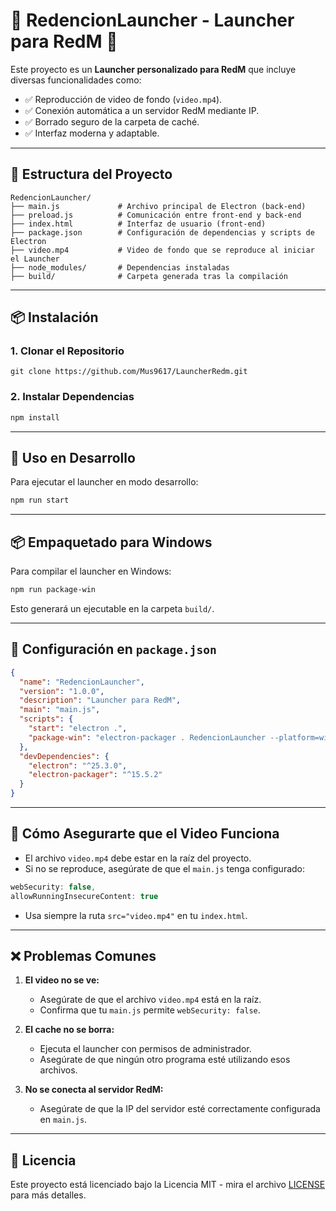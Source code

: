 
# 🌟 RedencionLauncher - Launcher para RedM 🌟

Este proyecto es un **Launcher personalizado para RedM** que incluye diversas funcionalidades como:

- ✅ Reproducción de video de fondo (`video.mp4`).
- ✅ Conexión automática a un servidor RedM mediante IP.
- ✅ Borrado seguro de la carpeta de caché.
- ✅ Interfaz moderna y adaptable.

---

## 📂 Estructura del Proyecto

```
RedencionLauncher/
├── main.js             # Archivo principal de Electron (back-end)
├── preload.js          # Comunicación entre front-end y back-end
├── index.html          # Interfaz de usuario (front-end)
├── package.json        # Configuración de dependencias y scripts de Electron
├── video.mp4           # Video de fondo que se reproduce al iniciar el Launcher
├── node_modules/       # Dependencias instaladas
├── build/              # Carpeta generada tras la compilación
```

---

## 📦 Instalación

### 1. Clonar el Repositorio
```
git clone https://github.com/Mus9617/LauncherRedm.git
```

### 2. Instalar Dependencias
```bash
npm install
```

---

## 🔨 Uso en Desarrollo

Para ejecutar el launcher en modo desarrollo:
```bash
npm run start
```

---

## 📦 Empaquetado para Windows

Para compilar el launcher en Windows:

```bash
npm run package-win
```

Esto generará un ejecutable en la carpeta `build/`.

---

## 📁 Configuración en `package.json`

```json
{
  "name": "RedencionLauncher",
  "version": "1.0.0",
  "description": "Launcher para RedM",
  "main": "main.js",
  "scripts": {
    "start": "electron .",
    "package-win": "electron-packager . RedencionLauncher --platform=win32 --arch=x64 --icon=icon.ico --out=build --overwrite --extra-resource=video.mp4"
  },
  "devDependencies": {
    "electron": "^25.3.0",
    "electron-packager": "^15.5.2"
  }
}
```

---

## 🚀 Cómo Asegurarte que el Video Funciona

- El archivo `video.mp4` debe estar en la raíz del proyecto.
- Si no se reproduce, asegúrate de que el `main.js` tenga configurado:
```javascript
webSecurity: false,
allowRunningInsecureContent: true
```
- Usa siempre la ruta `src="video.mp4"` en tu `index.html`.

---

## ❌ Problemas Comunes

1. **El video no se ve:**
   - Asegúrate de que el archivo `video.mp4` está en la raíz.
   - Confirma que tu `main.js` permite `webSecurity: false`.

2. **El cache no se borra:**
   - Ejecuta el launcher con permisos de administrador.
   - Asegúrate de que ningún otro programa esté utilizando esos archivos.

3. **No se conecta al servidor RedM:**
   - Asegúrate de que la IP del servidor esté correctamente configurada en `main.js`.

---

## 📜 Licencia

Este proyecto está licenciado bajo la Licencia MIT - mira el archivo [LICENSE](LICENSE) para más detalles.

